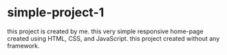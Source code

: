 # simple-project-1
this project is created by me. this very simple responsive home-page created using HTML, CSS, and JavaScript. this project created without any framework.
